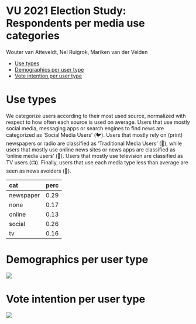 VU 2021 Election Study: Respondents per media use categories
================
Wouter van Atteveldt, Nel Ruigrok, Mariken van der Velden

  - [Use types](#use-types)
  - [Demographics per user type](#demographics-per-user-type)
  - [Vote intention per user type](#vote-intention-per-user-type)

# Use types

We categorize users according to their most used source, normalized with
respect to how often each source is used on average. Users that use
mostly social media, messaging apps or search engines to find news are
categorized as ‘Social Media Users’ (🐦). Users that mostly rely on
(print) newspapers or radio are classified as ‘Traditional Media Users’
(📰), while users that mostly use online news sites or news apps are
classified as ‘online media users’ (📱). Users that mostly use television
are classified as TV users (📺). Finally, users that use each media type
less than average are seen as news avoiders (🚫).

| cat       | perc |
| :-------- | ---: |
| newspaper | 0.29 |
| none      | 0.17 |
| online    | 0.13 |
| social    | 0.26 |
| tv        | 0.16 |

# Demographics per user type

![](figures/unnamed-chunk-3-1.png)<!-- -->

# Vote intention per user type

![](figures/unnamed-chunk-4-1.png)<!-- -->

